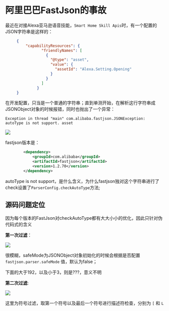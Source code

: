 # 阿里巴巴FastJson的事故

最近在对接Alexa亚马逊语音技能，`Smart Home Skill Apis`时，有一个配置的JSON字符串是这样的：

```json
     { 
         "capabilityResources": {
                "friendlyNames": [
                  {
                    "@type": "asset",
                    "value": {
                      "assetId": "Alexa.Setting.Opening"
                    }
                  }
                ]
              }
     }
```

在开发配置，只当是一个普通的字符串；直到单测开始，在解析这行字符串成JSONObject对象的时候报错，同时也抛出了一个异常：

`Exception in thread "main" com.alibaba.fastjson.JSONException: autoType is not support. asset`

![](https://leyunone-img.oss-cn-hangzhou.aliyuncs.com/image/2024-02-21/45b1cd32-e672-42e5-86a8-d3b1a77017a4.png)

fastjson版本是：

```xml
        <dependency>
            <groupId>com.alibaba</groupId>
            <artifactId>fastjson</artifactId>
            <version>1.2.70</version>
        </dependency>
```

autoType is not support，是什么含义，为什么fastjson独对这个字符串进行了check设置了`ParserConfig.checkAutoType`方法;

## 源码问题定位

因为每个版本的FastJson对checkAutoType都有大大小小的优化，因此只针对伪代码式的含义

**第一次过滤**：

![](https://leyunone-img.oss-cn-hangzhou.aliyuncs.com/image/2024-02-22/550461bb-aec8-4d25-9b29-31ff6cef6c21.png)



很模糊，safeMode为JSONObject对象初始化的时候会根据是否配置 `fastjson.parser.safeMode` 值，默认为false；

下面的大于192，以及小于3，则是???，意义不明

 **第二次过滤**:

![](https://leyunone-img.oss-cn-hangzhou.aliyuncs.com/image/2024-02-22/3a3bd0f4-3689-4388-87ff-4e4b2dbaca90.png)

这里为符号过滤，取第一个符号以及最后一个符号进行描述符检查，分别为 `[` 和 `L`

